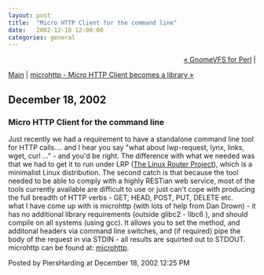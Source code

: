 ```yaml
---
layout: post
title:  "Micro HTTP Client for the command line"
date:   2002-12-18 12:00:00
categories: general
---
```

<p align="right">
<a href="http://www.piersharding.com/blog/archives/2002/11/gnomevfs_for_pe.html">&laquo; GnomeVFS for Perl</a> |

<a href="http://www.piersharding.com/blog/">Main</a>
| <a href="http://www.piersharding.com/blog/archives/2003/01/microhttp_micro.html">microhttp - Micro HTTP Client  becomes a library &raquo;</a>

</p>

<h2>December 18, 2002</h2>

<h3>Micro HTTP Client for the command line</h3>

Just recently we had a requirement to have a standalone command line tool for HTTP
calls.... and I hear you say "what about lwp-request, lynx, links, wget, curl ..." - 
and you'd be right.  The difference with what we needed was that we had to get it
to run under LRP (<a href='http://www.linuxrouter.org'>The Linux Router
Project</a>), which is a minimalist Linux
distribution.  The second catch is that because the tool needed to be able to comply with 
a  highly RESTian web service, most of the tools currently available are difficult to use
or just can't cope with producing the full breadth of HTTP verbs - GET, HEAD, POST, PUT, 
DELETE etc.<br/>
what I have come up with is microhttp (with lots of help from Dan Drown) - it has no additional library requirements (outside
glibc2 - libc6 ), and should compile on all systems (using gcc).
It allows you to set the method, and additonal headers via command line switches, and
(if required) pipe the body of the request in via STDIN - all results are squirted out
to STDOUT.<br/>
microhttp can be found at: <a
href='http://www.piersharding.com/download/microhttp.tgz'>microhttp</a>.

<div id="a000009more"><div id="more">

</div></div>

<p class="posted">Posted by PiersHarding at December 18, 2002 12:25 PM</p>





